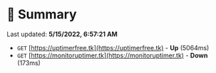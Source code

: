 # 📖 Summary
Last updated: **5/15/2022, 6:57:21 AM**

- `GET` [https://uptimerfree.tk](https://uptimerfree.tk) - **Up** (5064ms)
- `GET` [https://monitoruptimer.tk](https://monitoruptimer.tk) - **Down** (173ms)

